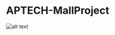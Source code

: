 # APTECH-MallProject


![alt text](https://github.com/NGNhan719/APTECH-MallProject/blob/main/screenshot/home.png)
